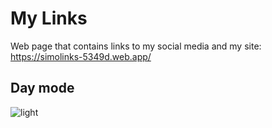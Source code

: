 # My Links

Web page that contains links to my social media and my site:
<https://simolinks-5349d.web.app/>

## Day mode

![light](/Users/simoneacuti/Desktop/light.png "light")
